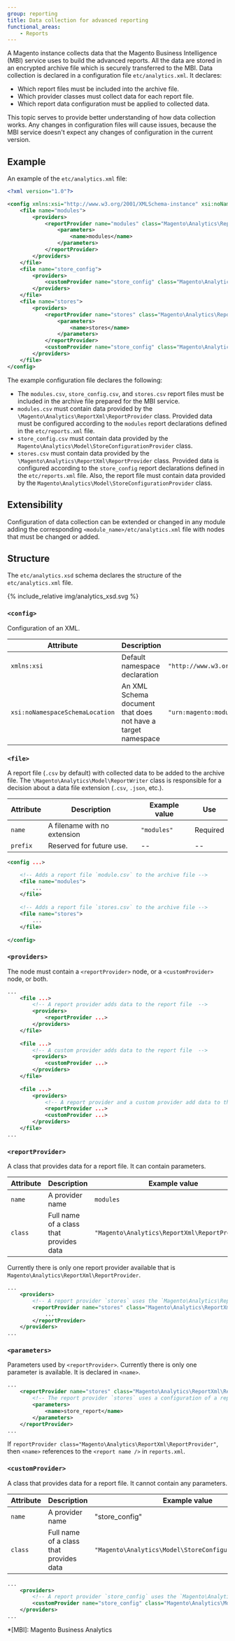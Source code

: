 ```yaml
---
group: reporting
title: Data collection for advanced reporting
functional_areas:
    - Reports
---
```


A Magento instance collects data that the Magento Business Intelligence (MBI) service uses to build the advanced reports.
All the data are stored in an encrypted archive file which is securely transferred to the MBI.
Data collection is declared in a configuration file `etc/analytics.xml`. It declares:

- Which report files must be included into the archive file.
- Which provider classes must collect data for each report file.
- Which report data configuration must be applied to collected data.

<div class="bs-callout bs-callout-warning" markdown="1" >
This topic serves to provide better understanding of how data collection works.
Any changes in configuration files will cause issues, because the MBI service doesn't expect any changes of configuration in the current version.
</div>

## Example

An example of the `etc/analytics.xml` file:

```xml
<?xml version="1.0"?>

<config xmlns:xsi="http://www.w3.org/2001/XMLSchema-instance" xsi:noNamespaceSchemaLocation="urn:magento:module:Magento_Analytics:etc/analytics.xsd">
    <file name="modules">
        <providers>
            <reportProvider name="modules" class="Magento\Analytics\ReportXml\ReportProvider">
                <parameters>
                    <name>modules</name>
                </parameters>
            </reportProvider>
        </providers>
    </file>
    <file name="store_config">
        <providers>
            <customProvider name="store_config" class="Magento\Analytics\Model\StoreConfigurationProvider"/>
        </providers>
    </file>
    <file name="stores">
        <providers>
            <reportProvider name="stores" class="Magento\Analytics\ReportXml\ReportProvider">
                <parameters>
                    <name>stores</name>
                </parameters>
            </reportProvider>
            <customProvider name="store_config" class="Magento\Analytics\Model\StoreConfigurationProvider"/>
        </providers>
    </file>
</config>
```

The example configuration file declares the following:

*   The `modules.csv`, `store_config.csv`, and `stores.csv` report files must be included in the archive file prepared for the MBI service.
*   `modules.csv` must contain data provided by the `\Magento\Analytics\ReportXml\ReportProvider` class.
 Provided data must be configured according to the `modules` report declarations defined in the `etc/reports.xml` file.
*   `store_config.csv` must contain data provided by the `Magento\Analytics\Model\StoreConfigurationProvider` class.
*   `stores.csv` must contain data provided by the `\Magento\Analytics\ReportXml\ReportProvider` class.
 Provided data is configured according to the `store_config` report declarations defined in the `etc/reports.xml` file.
 Also, the report file must contain data provided by the `Magento\Analytics\Model\StoreConfigurationProvider` class.

## Extensibility

Configuration of data collection can be extended or changed in any module adding the corresponding `<module_name>/etc/analytics.xml` file with nodes that must be changed or added.

## Structure

The `etc/analytics.xsd` schema declares the structure of the `etc/analytics.xml` file.

{% include_relative img/analytics_xsd.svg %}

### `<config>`

Configuration of an XML.

|Attribute|Description|Constant value|Use|
|---|---|---|---|
|`xmlns:xsi`|Default namespace declaration|`"http://www.w3.org/2001/XMLSchema-instance"`|Required|
|`xsi:noNamespaceSchemaLocation`|An XML Schema document that does not have a target namespace|`"urn:magento:module:Magento_Analytics:etc/reports.xsd"`|Required|

### `<file>`

A report file (`.csv` by default) with collected data to be added to the archive file.
The `\Magento\Analytics\Model\ReportWriter` class is responsible for a decision about a data file extension (`.csv`, `.json`, etc.).

|Attribute|Description|Example value|Use|
|---|---|---|---|
|`name`|A filename with no extension|`"modules"`|Required|
|`prefix`|Reserved for future use.|--|--|

```xml
<config ...>

    <!-- Adds a report file `module.csv` to the archive file -->
    <file name="modules"> 
        ...
    </file>
    
    <!-- Adds a report file `stores.csv` to the archive file -->
    <file name="stores">
        ...
    </file>
    
</config>
```

### `<providers>`

The node must contain a `<reportProvider>` node, or a `<customProvider>` node, or both.

```xml
...
    <file ...>    
        <!-- A report provider adds data to the report file  -->
        <providers>
            <reportProvider ...>   
        </providers>
    </file>
    
    <file ...>
        <!-- A custom provider adds data to the report file  -->
        <providers>
            <customProvider ...>        
        </providers>
    </file>
    
    <file ...>
        <providers>
            <!-- A report provider and a custom provider add data to the report file  -->
            <reportProvider ...>
            <customProvider ...>        
        </providers>
    </file>
...
```

### `<reportProvider>`

A class that provides data for a report file.
It can contain parameters.

|Attribute|Description|Example value|Use|
|---|---|---|---|
|`name`|A provider name|`modules`|Required|
|`class`|Full name of a class that provides data|`"Magento\Analytics\ReportXml\ReportProvider"`|Required|

Currently there is only one report provider available that is `Magento\Analytics\ReportXml\ReportProvider`.

```xml
...
    <providers>
        <!-- A report provider `stores` uses the `Magento\Analytics\ReportXml\ReportProvider` class to collect report data -->
        <reportProvider name="stores" class="Magento\Analytics\ReportXml\ReportProvider">
            ...
        </reportProvider>
    </providers>
...
```

### `<parameters>`

Parameters used by `<reportProvider>`.
Currently there is only one parameter is available. It is declared in `<name>`.

```xml
...
    <reportProvider name="stores" class="Magento\Analytics\ReportXml\ReportProvider">
        <!-- The report provider `stores` uses a configuration of a report with name `store_report` declared in `etc/reports.xml` -->
        <parameters>
            <name>store_report</name>
        </parameters>
    </reportProvider>            
...
```

If `reportProvider class="Magento\Analytics\ReportXml\ReportProvider"`, then `<name>` references to the `<report name />` in `reports.xml`.

### `<customProvider>`

A class that provides data for a report file.
It cannot contain any parameters.

|Attribute|Description|Example value|Use|
|---|---|---|---|
|`name`|A provider name|"store_config"|Required|
|`class`|Full name of a class that provides data|`"Magento\Analytics\Model\StoreConfigurationProvider"`|Required|

```xml
...
    <providers>
        <!-- A report provider `store_config` uses the `Magento\Analytics\Model\StoreConfigurationProvider` class to collect report data -->
        <customProvider name="store_config" class="Magento\Analytics\Model\StoreConfigurationProvider"/>
    </providers>
...
```


<!-- LINK DEFINITIONS -->

[modules]: data-collection.html

<!-- ABBREVIATIONS -->
*[MBI]: Magento Business Analytics
